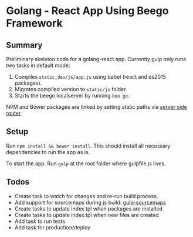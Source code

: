 # Golang - React App Using Beego Framework

## Summary  

Preliminary skeleton code for a golang-react app. Currently gulp only runs two tasks in default mode:  

1. Compiles `static_dev/js/app.js` using babel (react and es2015 packages).
2. Migrates compiled version to `static/js` folder.
3. Starts the beego localserver by running `bee go`.  

NPM and Bower packages are linked by setting static paths via [server side router](https://github.com/pdotsani/todos/blob/master/routers/router.go)

## Setup  

Run `npm install && bower install`. This should install all necessary dependencies to run the app as is.  

To start the app. Run `gulp` at the root folder where gulpfile.js lives.  

## Todos  

- Create task to watch for changes and re-run build process.
- Add support for sourcemaps during js build: [gulp-sourcemaps](https://github.com/floridoo/gulp-sourcemaps)  
- Create tasks to update index.tpl when packages are installed
- Create tasks to update index.tpl when new files are created
- Add task to run tests
- Add task for production/deploy